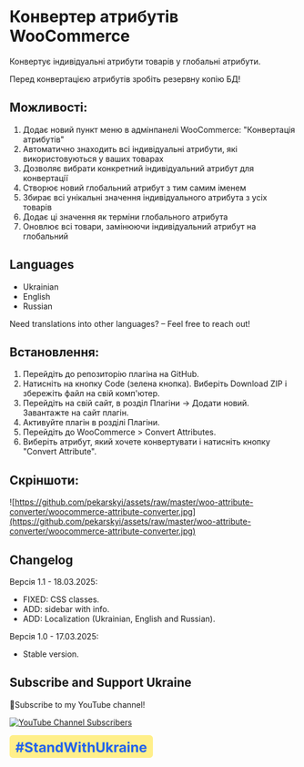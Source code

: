 # Конвертер атрибутів WooCommerce
Конвертує індивідуальні атрибути товарів у глобальні атрибути.

Перед конвертацією атрибутів зробіть резервну копію БД!

## Можливості:
1. Додає новий пункт меню в адмінпанелі WooCommerce: "Конвертація атрибутів"
2. Автоматично знаходить всі індивідуальні атрибути, які використовуються у ваших товарах
3. Дозволяє вибрати конкретний індивідуальний атрибут для конвертації
4. Створює новий глобальний атрибут з тим самим іменем
5. Збирає всі унікальні значення індивідуального атрибута з усіх товарів
6. Додає ці значення як терміни глобального атрибута
7. Оновлює всі товари, замінюючи індивідуальний атрибут на глобальний

## Languages
- Ukrainian
- English
- Russian

Need translations into other languages? – Feel free to reach out!

## Встановлення:
1. Перейдіть до репозиторію плагіна на GitHub.
2. Натисніть на кнопку Code (зелена кнопка). Виберіть Download ZIP і збережіть файл на свій комп'ютер.
3. Перейдіть на свій сайт, в розділ Плагіни → Додати новий. Завантажте на сайт плагін.
4. Активуйте плагін в розділі Плагіни.
5. Перейдіть до WooCommerce > Convert Attributes.
6. Виберіть атрибут, який хочете конвертувати і натисніть кнопку "Convert Attribute".

## Скріншоти:
![https://github.com/pekarskyi/assets/raw/master/woo-attribute-converter/woocommerce-attribute-converter.jpg](https://github.com/pekarskyi/assets/raw/master/woo-attribute-converter/woocommerce-attribute-converter.jpg)

## Changelog
Версія 1.1 - 18.03.2025:
- FIXED: CSS classes.
- ADD: sidebar with info.
- ADD: Localization (Ukrainian, English and Russian).

Версія 1.0 - 17.03.2025:
- Stable version.

## Subscribe and Support Ukraine

👨Subscribe to my YouTube channel!

[![YouTube Channel Subscribers](https://img.shields.io/youtube/channel/subscribers/UC9ZEeT6WrGupgza9KXpazyA)](https://www.youtube.com/@inwebpress/videos)

[![Stand With Ukraine](https://raw.githubusercontent.com/vshymanskyy/StandWithUkraine/main/badges/StandWithUkraine.svg)](https://justgo.ink/standwithukraine)